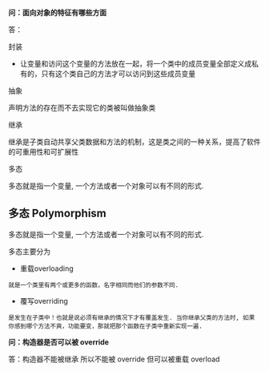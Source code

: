 **问：面向对象的特征有哪些方面**

答：

封装

* 让变量和访问这个变量的方法放在一起，将一个类中的成员变量全部定义成私有的，只有这个类自己的方法才可以访问到这些成员变量

抽象

声明方法的存在而不去实现它的类被叫做抽象类

继承

继承是子类自动共享父类数据和方法的机制，这是类之间的一种关系，提高了软件的可重用性和可扩展性

多态

多态就是指一个变量, 一个方法或者一个对象可以有不同的形式.



## 多态 Polymorphism

多态就是指一个变量, 一个方法或者一个对象可以有不同的形式.

多态主要分为

* 重载overloading

```
就是一个类里有两个或更多的函数，名字相同而他们的参数不同.

```

* 覆写overriding

```
是发生在子类中！也就是说必须有继承的情况下才有覆盖发生. 当你继承父类的方法时, 如果你感到哪个方法不爽，功能要变，那就把那个函数在子类中重新实现一遍.
```

  
**问：构造器是否可以被 override**

答：构造器不能被继承 所以不能被 override 但可以被重载 overload

